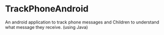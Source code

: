 # TrackPhoneAndroid
An android application to track phone messages and Children to understand what message they receive. (using Java)
